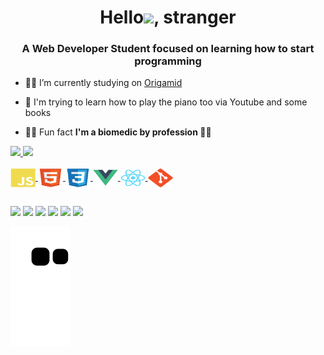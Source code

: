 <h1 align="center">Hello<img src="https://raw.githubusercontent.com/kaueMarques/kaueMarques/master/hi.gif" width="30px">, stranger</h1>
<h3 align="center">A Web Developer Student focused on learning how to start programming</h3>

- 👨‍💻 I’m currently studying on [Origamid](https://www.origamid.com/)

- 🎹 I'm trying to learn how to play the piano too via Youtube and some books 

- 🐱‍👤 Fun fact **I'm a biomedic by profession 👨‍🔬**

 <div>
  <a href="https://github.com/bfukumori">
  <img height="180em" src="https://github-readme-stats.vercel.app/api?username=bfukumori&show_icons=true&theme=tokyonight&include_all_commits=true&count_private=true"/>
  <img height="180em" src="https://github-readme-stats.vercel.app/api/top-langs/?username=bfukumori&layout=compact&langs_count=7&theme=tokyonight"/>
</div>
<div style="display: inline_block"><br>
  <img align="center" alt="js" height="30" width="40" src="https://raw.githubusercontent.com/devicons/devicon/master/icons/javascript/javascript-plain.svg">
  <img align="center" alt="html" height="30" width="40" src="https://raw.githubusercontent.com/devicons/devicon/master/icons/html5/html5-original.svg">
  <img align="center" alt="css" height="30" width="40" src="https://raw.githubusercontent.com/devicons/devicon/master/icons/css3/css3-original.svg">
  <img align="center" alt="vue" height="30" width="40" src="https://raw.githubusercontent.com/devicons/devicon/master/icons/vuejs/vuejs-original.svg">
  <img align="center" alt="react" height="30" width="40" src="https://raw.githubusercontent.com/devicons/devicon/master/icons/react/react-original.svg">
  <img align="center" alt="git" height="30" width="40" src="https://raw.githubusercontent.com/devicons/devicon/master/icons/git/git-original.svg">
</div>
  
  ##
 
<div> 
  <a href="https://www.youtube.com/c/BrunoFukumori" target="_blank"><img src="https://img.shields.io/badge/YouTube-c4302b?style=for-the-badge&logo=youtube&logoColor=white" target="_blank"></a>
  <a href="https://www.twitch.tv/hi_fukujp" target="_blank"><img src="https://img.shields.io/badge/Twitch-9146FF?style=for-the-badge&logo=twitch&logoColor=white" target="_blank"></a>
  <a href="https://instagram.com/hi_fukujp" target="_blank"><img src="https://img.shields.io/badge/-Instagram-E1306C?style=for-the-badge&logo=instagram&logoColor=white" target="_blank"></a>
 <a href="https://twitter.com/hi_fukujp" target="_blank"><img src="https://img.shields.io/badge/Twitter-1DA1F2?style=for-the-badge&logo=twitter&logoColor=white" target="_blank"></a> 
  <a href = "mailto:brunofukumori@gmail.com"><img src="https://img.shields.io/badge/-Gmail-%23333?style=for-the-badge&logo=gmail&logoColor=white" target="_blank"></a>
  <a href="https://linkedin.com/in/bfukumori" target="_blank"><img src="https://img.shields.io/badge/-LinkedIn-0072b1?style=for-the-badge&logo=linkedin&logoColor=white" target="_blank"></a> 
 
  ![Snake animation](https://github.com/bfukumori/bfukumori/blob/output/github-contribution-grid-snake.svg)
 
</div>
